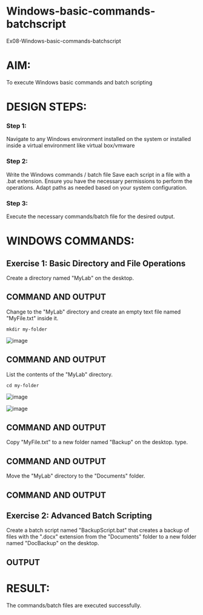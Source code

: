# Windows-basic-commands-batchscript
Ex08-Windows-basic-commands-batchscript

# AIM:
To execute Windows basic commands and batch scripting

# DESIGN STEPS:

### Step 1:

Navigate to any Windows environment installed on the system or installed inside a virtual environment like virtual box/vmware 

### Step 2:

Write the Windows commands / batch file
Save each script in a file with a .bat extension.
Ensure you have the necessary permissions to perform the operations.
Adapt paths as needed based on your system configuration.
### Step 3:

Execute the necessary commands/batch file for the desired output. 




# WINDOWS COMMANDS:
## Exercise 1: Basic Directory and File Operations
Create a directory named "MyLab" on the desktop.


## COMMAND AND OUTPUT

Change to the "MyLab" directory and create an empty text file named "MyFile.txt" inside it.

```
mkdir my-folder
```

![image](https://github.com/user-attachments/assets/721fd206-6a50-41fa-9f0b-8fd1601ded9c)



## COMMAND AND OUTPUT

List the contents of the "MyLab" directory.
```
cd my-folder
```

![image](https://github.com/user-attachments/assets/7c05498a-3a5c-4f85-bdb5-73c44626feda)


![image](https://github.com/user-attachments/assets/3c8213c7-4732-463f-baae-1cf6f042e1f6)




## COMMAND AND OUTPUT

Copy "MyFile.txt" to a new folder named "Backup" on the desktop.
type.

## COMMAND AND OUTPUT

Move the "MyLab" directory to the "Documents" folder.


## COMMAND AND OUTPUT


## Exercise 2: Advanced Batch Scripting
Create a batch script named "BackupScript.bat" that creates a backup of files with the ".docx" extension from the "Documents" folder to a new folder named "DocBackup" on the desktop.







## OUTPUT





# RESULT:
The commands/batch files are executed successfully.

